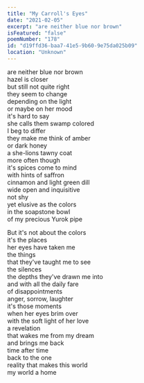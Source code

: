 ```yaml
---
title: "My Carroll's Eyes"
date: "2021-02-05"
excerpt: "are neither blue nor brown"
isFeatured: "false"
poemNumber: "178"
id: "d19ffd36-baa7-41e5-9b60-9e75da025b09"
location: "Unknown"
---
```


are neither blue nor brown  
hazel is closer  
but still not quite right  
they seem to change  
depending on the light  
or maybe on her mood  
it's hard to say  
she calls them swamp colored  
I beg to differ  
they make me think of amber  
or dark honey  
a she-lions tawny coat  
more often though  
it's spices come to mind  
with hints of saffron  
cinnamon and light green dill  
wide open and inquisitive  
not shy  
yet elusive as the colors  
in the soapstone bowl  
of my precious Yurok pipe

But it's not about the colors  
it's the places  
her eyes have taken me  
the things  
that they've taught me to see  
the silences  
the depths they've drawn me into  
and with all the daily fare  
of disappointments  
anger, sorrow, laughter  
it's those moments  
when her eyes brim over  
with the soft light of her love  
a revelation  
that wakes me from my dream  
and brings me back  
time after time  
back to the one  
reality that makes this world  
my world a home

